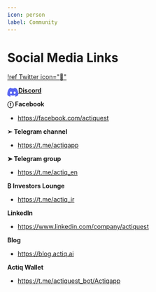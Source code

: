 ```yaml
---
icon: person
label: Community
---
```

# Social Media Links


[!ref Twitter icon=":rocket:"](https://twitter.com/actiqapp "**Twitter**")

<img style="float" align="left" width="5%" src="/assets/images/Discord.svg"> [**Discord**](https://discord.gg/TQDtydDPgH "**Discord**")

**ⓕ Facebook**
- https://facebook.com/actiquest

**➣ Telegram channel**
- https://t.me/actiqapp

**➤ Telegram group**
- https://t.me/actiq_en

**₿ Investors Lounge**
- https://t.me/actiq_ir

**LinkedIn**
-  https://www.linkedin.com/company/actiquest

**Blog**
-  https://blog.actiq.ai

**Actiq Wallet**
-  https://t.me/actiquest_bot/Actiqapp
